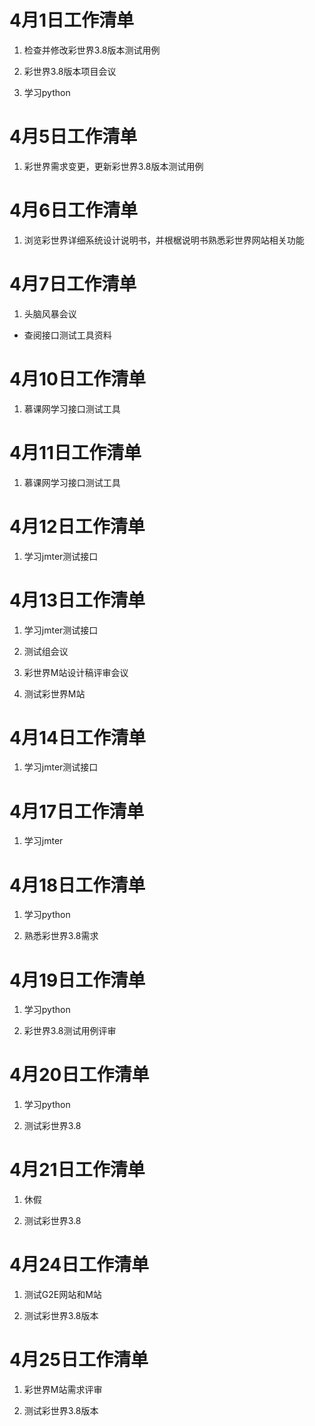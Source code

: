 # 4月1日工作清单

1. 检查并修改彩世界3.8版本测试用例

2. 彩世界3.8版本项目会议

3. 学习python

# 4月5日工作清单

1. 彩世界需求变更，更新彩世界3.8版本测试用例

# 4月6日工作清单

1. 浏览彩世界详细系统设计说明书，并根椐说明书熟悉彩世界网站相关功能

# 4月7日工作清单

1. 头脑风暴会议

*  查阅接口测试工具资料

# 4月10日工作清单

1. 慕课网学习接口测试工具

# 4月11日工作清单

1. 慕课网学习接口测试工具

# 4月12日工作清单

1. 学习jmter测试接口

# 4月13日工作清单

1. 学习jmter测试接口

2. 测试组会议

3. 彩世界M站设计稿评审会议

4. 测试彩世界M站

# 4月14日工作清单

1. 学习jmter测试接口

# 4月17日工作清单

1. 学习jmter

# 4月18日工作清单

1. 学习python

2. 熟悉彩世界3.8需求

# 4月19日工作清单

1. 学习python

2. 彩世界3.8测试用例评审

# 4月20日工作清单

1. 学习python

2. 测试彩世界3.8

# 4月21日工作清单

1. 休假

2. 测试彩世界3.8

# 4月24日工作清单

1. 测试G2E网站和M站

2. 测试彩世界3.8版本

# 4月25日工作清单

1. 彩世界M站需求评审

2. 测试彩世界3.8版本